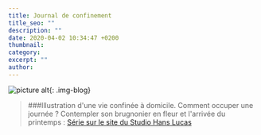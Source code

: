 ```yaml
---
title: Journal de confinement
title_seo: ""
description: ""
date: 2020-04-02 10:34:47 +0200
thumbnail:
category:
excerpt: ""
author:
---
```


![picture alt](/images/confinement_03.jpg "Journal de confinement"){: .img-blog}

> ###Illustration d'une vie confinée à domicile. Comment occuper une journée ? Contempler son brugnonier en fleur et l'arrivée du printemps : [Série sur le site du Studio Hans Lucas](http://hanslucas.com/mthomasset/photo/31959)